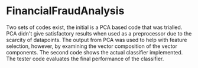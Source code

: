 # FinancialFraudAnalysis
Two sets of codes exist, the initial is a PCA based code that was trialled. PCA didn't give satisfactory results when used as a preprocessor due to the scarcity of datapoints.
The output from PCA was used to help with feature selection, however, by examining the vector composition of the vector components.
The second code shows the actual classifier implemented. The tester code evaluates the final performance of the classifier.
